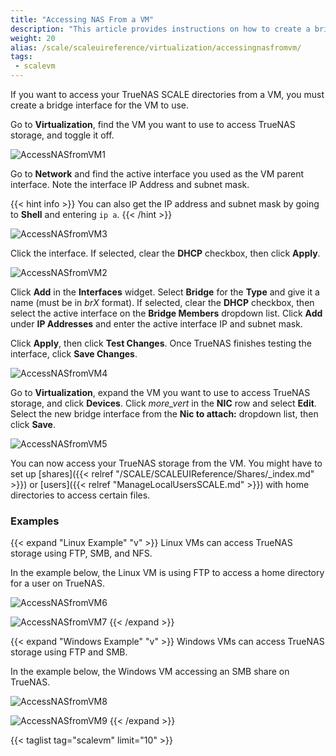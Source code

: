 ```yaml
---
title: "Accessing NAS From a VM"
description: "This article provides instructions on how to create a bridge interface for the VM and provides a Linux and Windows example."
weight: 20
alias: /scale/scaleuireference/virtualization/accessingnasfromvm/
tags:
 - scalevm
---
```



If you want to access your TrueNAS SCALE directories from a VM, you must create a bridge interface for the VM to use. 

Go to **Virtualization**, find the VM you want to use to access TrueNAS storage, and toggle it off.

![AccessNASfromVM1](/images/SCALE/AccessNASfromVM1.png "Toggle off VM")

Go to **Network** and find the active interface you used as the VM parent interface. Note the interface IP Address and subnet mask.

{{< hint info >}}
You can also get the IP address and subnet mask by going to **Shell** and entering `ip a`.
{{< /hint >}}

![AccessNASfromVM3](/images/SCALE/AccessNASfromVM3.png "Add IP and Subnet Mask")

Click the interface. If selected, clear the **DHCP** checkbox, then click **Apply**.

![AccessNASfromVM2](/images/SCALE/AccessNASfromVM2.png "Turn off DHCP")

Click **Add** in the **Interfaces** widget. Select **Bridge** for the **Type** and give it a name (must be in *brX* format). If selected, clear the **DHCP** checkbox, then select the active interface on the **Bridge Members** dropdown list. Click **Add** under **IP Addresses** and enter the active interface IP and subnet mask.

Click **Apply**, then click **Test Changes**. Once TrueNAS finishes testing the interface, click **Save Changes**.

![AccessNASfromVM4](/images/SCALE/AccessNASfromVM4.png "Save Network Changes")

Go to **Virtualization**, expand the VM you want to use to access TrueNAS storage, and click **Devices**. Click <i class="material-icons" aria-hidden="true" title="System Update">more_vert</i> in the **NIC** row and select **Edit**.
Select the new bridge interface from the **Nic to attach:** dropdown list, then click **Save**.

![AccessNASfromVM5](/images/SCALE/AccessNASfromVM5.png "Save Network Changes")

You can now access your TrueNAS storage from the VM. You might have to set up [shares]({{< relref "/SCALE/SCALEUIReference/Shares/_index.md" >}}) or [users]({{< relref "ManageLocalUsersSCALE.md" >}}) with home directories to access certain files.

### Examples

{{< expand "Linux Example" "v" >}}
Linux VMs can access TrueNAS storage using FTP, SMB, and NFS.

In the example below, the Linux VM is using FTP to access a home directory for a user on TrueNAS.

![AccessNASfromVM6](/images/SCALE/AccessNASfromVM6.png "Connecting to FTP Path")

![AccessNASfromVM7](/images/SCALE/AccessNASfromVM7.png "FTP Home Directory")
{{< /expand >}}

{{< expand "Windows Example" "v" >}}
Windows VMs can access TrueNAS storage using FTP and SMB.

In the example below, the Windows VM accessing an SMB share on TrueNAS.

![AccessNASfromVM8](/images/SCALE/AccessNASfromVM8.png "Enter SMB Share Path")

![AccessNASfromVM9](/images/SCALE/AccessNASfromVM9.png "SMB Share")
{{< /expand >}}

{{< taglist tag="scalevm" limit="10" >}}